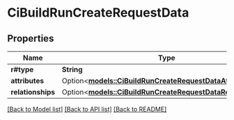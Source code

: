 # CiBuildRunCreateRequestData

## Properties

Name | Type | Description | Notes
------------ | ------------- | ------------- | -------------
**r#type** | **String** |  | 
**attributes** | Option<[**models::CiBuildRunCreateRequestDataAttributes**](CiBuildRunCreateRequest_data_attributes.md)> |  | [optional]
**relationships** | Option<[**models::CiBuildRunCreateRequestDataRelationships**](CiBuildRunCreateRequest_data_relationships.md)> |  | [optional]

[[Back to Model list]](../README.md#documentation-for-models) [[Back to API list]](../README.md#documentation-for-api-endpoints) [[Back to README]](../README.md)


